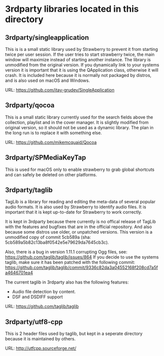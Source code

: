 3rdparty libraries located in this directory
============================================

3rdparty/singleapplication
-----------------
This is is a small static library used by Strawberry to prevent it from starting twice per user session.
If the user tries to start strawberry twice, the main window will maximize instead of starting another instance.
The library is unmodified from the original version. If you dynamically link to your systems version
it is important that it is using the QApplication class, otherwise it will crash.
It is included here because it is normally not packaged by distros, and is also used on macOS and Windows.

URL: https://github.com/itay-grudev/SingleApplication


3rdparty/qocoa
--------------
This is a small static library currently used for the search fields above the collection, playlist and in
the cover manager. It is slightly modified from original version, so it should not be used as a dynamic
library.
The plan in the long run is to replace it with something else.

URL: https://github.com/mikemcquaid/Qocoa


3rdparty/SPMediaKeyTap
----------------------

This is used for macOS only to enable strawberry to grab global shortcuts and can safely be deleted on other
platforms.


3rdparty/taglib
---------------

TagLib is a library for reading and editing the meta-data of several popular audio formats. It is also used
by Strawberry to identify audio files. It is important that it is kept up-to-date for Strawberry to work
correctly.

It is kept in 3rdparty because there currently is no offical release of TagLib with the features and bugfixes
that are in the official repository. And also because some distros use older, or unpatched versions.
This version is a unmodified copy of commit 5cb589a (sha: 5cb589a5b82c13ba8f0542e5e79629da7645cb3c).

Also, there is a bug in version 1.11.1 corrupting Ogg files, see: https://github.com/taglib/taglib/issues/864
If you decide to use the systems taglib, make sure it has been patched with the following commit:
https://github.com/taglib/taglib/commit/9336c82da3a04552168f208cd7a5fa4646701ea4

The current taglib in 3rdparty also has the following features:
- Audio file detection by content.
- DSF and DSDIFF support

URL: https://github.com/taglib/taglib


3rdparty/utf8-cpp
-----------------

This is 2 header files used by taglib, but kept in a seperate directory because it is maintained by others.

URL: http://utfcpp.sourceforge.net/
